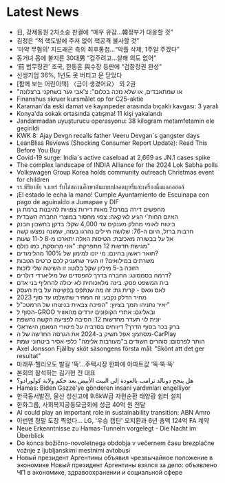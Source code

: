 # Latest News
-  日, 강제동원 2차소송 판결에 “매우 유감…韓정부가 대응할 것”
-  김정은 “적 핵도발에 주저 없이 핵공격 불사할 것”
-  ‘마약 무혐의’ 지드래곤 측의 최후통첩…“악플 삭제, 1주일 주겠다”
-  동거녀 몸에 불지른 30대男 “겁주려고…살해 의도 없어”
-  ‘前 법무장관’ 조국, 한동훈 與수장 등판에 “검찰정권 완성”
-  신생기업 36%, 1년도 못 버티고 문 닫았다
-  [함께 보는 어린이책] 〈금이 생겼어요〉 외 2권
-  "או שמתאבדים, או שלא נזכה בכלום": צ'אבי גער בשחקני ברצלונה
-  Finanshus skruer kursmålet op for C25-aktie
-  Karaman'da eski damat ve kayınpeder arasında bıçaklı kavgası: 3 yaralı
-  Konya'da sokak ortasında çatışma! 11 kişi yakalandı
-  Jandarmadan uyuşturucu operasyonu: 38 kilogram metamfetamin ele geçirildi
-  KWK 8: Ajay Devgn recalls father Veeru Devgan`s gangster days
-  LeanBliss Reviews (Shocking Consumer Report Update): Read This Before You Buy
-  Covid-19 surge: India`s active caseload at 2,669 as JN.1 cases spike
-  The complex landscape of INDIA Alliance for the 2024 Lok Sabha polls
-  Volkswagen Group Korea holds community outreach Christmas event for children
-  รร.พิริยาลัย จ.แพร่ รับโล่สถานศึกษาต้นแบบปลอดบุหรี่และเครื่องดื่มแลกอฮอล์
-  ¡El estado le echa la mano! Cumple Ayuntamiento de Escuinapa con pago de aguinaldo a Jumapae y DIF
-  מחפשים דירה במרכז? מאות דירות צפויות להיבנות ברמת גן
-  האיום החות'י הגיע לאיקאה: צפוי מחסור במוצרי החברה השבדית
-  ביטוח לאומי מחלק מענקים עד 4,000 שקל: בדקן בחשבון הבנק
-  חרבות ברזל, היום ה-76: שלושה חיילים נהרגו בעזה, שמונה נפצעו קשה
-  אל על בבשורה מאכזבת: הטיסות האלה יתארכו מ-8 ל-11 שעות
-  מגישת חדשות 12 מתפרקת: "אני מרוסקת, כמו כולם"
-  תואר ראשון בחינם: מי יזכו למימון של 100% מהלימודים?
-  משרתים במילואים? זו העיר שתעניק לכם כרטיס הטבות
-  הזוכה ב-5 מיליון שקל בלוטו: זו השיטה שלי לזכות
-  דרמה בסמסונג: החברה בדרך להפסדים של מיליארדי דולרים?
-  בית המשפט פסק: בינה מלאכותית לא יכולה להחליף בני אדם
-  לאס וגאס - קרית גת: זה מה שנתפס בפשיטה על בית העסק
-  מחיר הדלק נקבע: זה המחיר שתשלמו עד סוף 2023
-  יאיר נתניהו תמך בציוץ: "הפיכה צבאית בניצוחו של הרמטכ"ל"
-  הסוף ל-GROO ובאליגם: אתרי הקופונים יורדים מהאוויר
-  יונית לוי תעדר מחדשות 12: הסיבה לפציעה הקשה נחשפת
-  ברק בכר בסוף הדרך? דיווחים בסרביה על פיטורי המאמן הישראלי
-  מסתמן: אפל תשיק ב-2024 את הגרסה החדשה של ה-CarPlay
-  הותר לפרסום: סוהרים חשודים ב"מעורבות אלימה" כלפי אסיר ביטחוני שמת
-  Axel Jonsson Fjällby sköt säsongens första mål: "Skönt att det ger resultat"
-  마래푸·헬리오도 발길 ‘뚝’...주택시장 한파에 아파트값 ‘뚝·뚝·뚝’
-  본회의 참석하는 김기현 전 대표
-  هل ينجح دونالد ترامب بالعودة إلى البيت الأبيض بعد حكم ولاية كولورادو؟
-  Hamas: Biden Gazze'ye gönderen insani yardımları engelliyor
-  한국동서발전, 울산 성신고에 9.6kW급 자원순환 태양광 쉼터 설치
-  한화그룹, 사회복지공동모금회에 성금 40억 원 전달
-  AI could play an important role in sustainability transition: ABN Amro
-  이번엔 정말 도장 찍었다… LG, '우승 캡틴' 오지환과 6년 총액 124억 FA 계약
-  Neue Erkenntnisse zu Hamas-Tunneln vorgelegt - Die Nacht im Überblick
-  Do konca božično-novoletnega obdobja v večernem času brezplačne vožnje z ljubljanskimi mestnimi avtobusi
-  Новый президент Аргентины объявил чрезвычайное положение в экономике Новый президент Аргентины взялся за дело: объявлено ЧП в экономике, здравоохранении и социальной сфере
